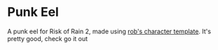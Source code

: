 # Punk Eel

A punk eel for Risk of Rain 2, made using [rob's character template](https://github.com/ArcPh1r3/HenryTutorial). It's pretty good, check go it out
